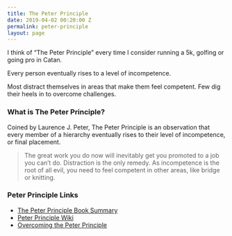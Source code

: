 ```yaml
---
title: The Peter Principle
date: 2019-04-02 00:20:00 Z
permalink: peter-principle
layout: page
---
```


I think of “The Peter Principle” every time I consider running a 5k, golfing or going pro in Catan. 

Every person eventually rises to a level of incompetence. 

Most distract themselves in areas that make them feel competent. Few dig their heels in to overcome challenges. 

### What is The Peter Principle?
Coined by Laurence J. Peter, The Peter Principle is an observation that every member of a hierarchy eventually rises to their level of incompetence, or final placement. 

> The great work you do now will inevitably get you promoted to a job you can’t do. Distraction is the only remedy. As incompetence is the root of all evil, you need to feel competent in other areas, like bridge or knitting. 

### Peter Principle Links
* [The Peter Principle Book Summary](https://www.blinkist.com/books/the-peter-principle-en)
* [Peter Principle Wiki](https://en.wikipedia.org/wiki/Peter_principle)
* [Overcoming the Peter Principle](https://hbr.org/2014/12/overcoming-the-peter-principle)